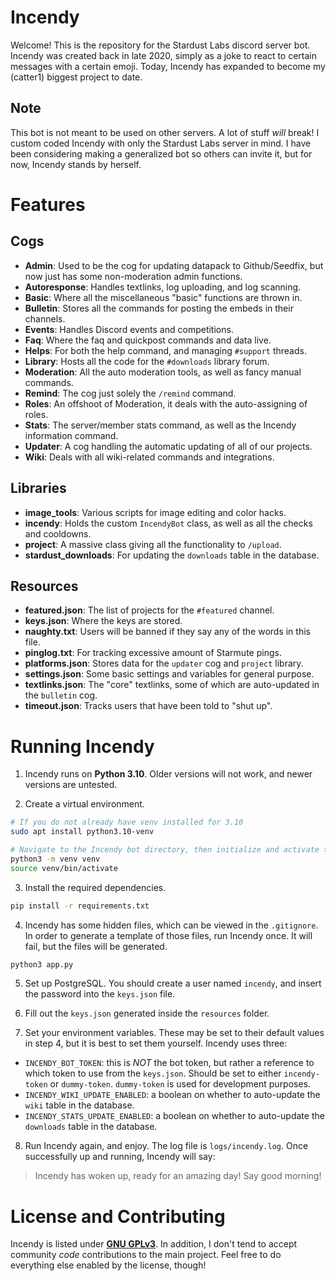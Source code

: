 # Incendy

Welcome! This is the repository for the Stardust Labs discord server bot. Incendy was created back in late 2020, simply as a joke to react to certain messages with a certain emoji. Today, Incendy has expanded to become my (catter1) biggest project to date.

## Note

This bot is not meant to be used on other servers. A lot of stuff *will* break! I custom coded Incendy with only the Stardust Labs server in mind. I have been considering making a generalized bot so others can invite it, but for now, Incendy stands by herself.

# Features

## Cogs

- **Admin**: Used to be the cog for updating datapack to Github/Seedfix, but now just has some non-moderation admin functions.
- **Autoresponse**: Handles textlinks, log uploading, and log scanning.
- **Basic**: Where all the miscellaneous "basic" functions are thrown in.
- **Bulletin**: Stores all the commands for posting the embeds in their channels.
- **Events**: Handles Discord events and competitions.
- **Faq**: Where the faq and quickpost commands and data live.
- **Helps**: For both the help command, and managing `#support` threads.
- **Library**: Hosts all the code for the `#downloads` library forum.
- **Moderation**: All the auto moderation tools, as well as fancy manual commands.
- **Remind**: The cog just solely the `/remind` command.
- **Roles**: An offshoot of Moderation, it deals with the auto-assigning of roles.
- **Stats**: The server/member stats command, as well as the Incendy information command.
- **Updater**: A cog handling the automatic updating of all of our projects.
- **Wiki**: Deals with all wiki-related commands and integrations.

## Libraries

- **image_tools**: Various scripts for image editing and color hacks.
- **incendy**: Holds the custom `IncendyBot` class, as well as all the checks and cooldowns.
- **project**: A massive class giving all the functionality to `/upload`.
- **stardust_downloads**: For updating the `downloads` table in the database.

## Resources

- **featured.json**: The list of projects for the `#featured` channel.
- **keys.json**: Where the keys are stored.
- **naughty.txt**: Users will be banned if they say any of the words in this file.
- **pinglog.txt**: For tracking excessive amount of Starmute pings.
- **platforms.json**: Stores data for the `updater` cog and `project` library.
- **settings.json**: Some basic settings and variables for general purpose.
- **textlinks.json**: The "core" textlinks, some of which are auto-updated in the `bulletin` cog.
- **timeout.json**: Tracks users that have been told to "shut up".

# Running Incendy

1. Incendy runs on **Python 3.10**. Older versions will not work, and newer versions are untested.

2. Create a virtual environment.
```bash
# If you do not already have venv installed for 3.10
sudo apt install python3.10-venv

# Navigate to the Incendy bot directory, then initialize and activate the venv
python3 -m venv venv
source venv/bin/activate
```

3. Install the required dependencies.
```bash
pip install -r requirements.txt
```

4. Incendy has some hidden files, which can be viewed in the `.gitignore`. In order to generate a template of those files, run Incendy once. It will fail, but the files will be generated.
```bash
python3 app.py
```

5. Set up PostgreSQL. You should create a user named `incendy`, and insert the password into the `keys.json` file.

6. Fill out the `keys.json` generated inside the `resources` folder.

7. Set your environment variables. These may be set to their default values in step 4, but it is best to set them yourself. Incendy uses three:
- `INCENDY_BOT_TOKEN`: this is *NOT* the bot token, but rather a reference to which token to use from the `keys.json`. Should be set to either `incendy-token` or `dummy-token`. `dummy-token` is used for development purposes.
- `INCENDY_WIKI_UPDATE_ENABLED`: a boolean on whether to auto-update the `wiki` table in the database.
- `INCENDY_STATS_UPDATE_ENABLED`: a boolean on whether to auto-update the `downloads` table in the database.

8. Run Incendy again, and enjoy. The log file is `logs/incendy.log`. Once successfully up and running, Incendy will say:
> Incendy has woken up, ready for an amazing day! Say good morning!

# License and Contributing

Incendy is listed under [**GNU GPLv3**](https://www.gnu.org/licenses/gpl-3.0.en.html). In addition, I don't tend to accept community *code* contributions to the main project. Feel free to do everything else enabled by the license, though!